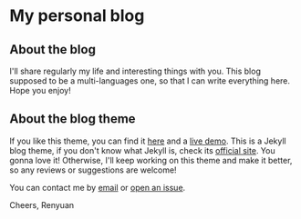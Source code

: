 # My personal blog

## About the blog

I'll share regularly my life and interesting things with you. This blog supposed to be a multi-languages one, so that I can write everything here. Hope you enjoy!

## About the blog theme

If you like this theme, you can find it [here](https://github.com/renyuanz/leonids) and a [live demo](http://renyuanz.github.io/leonids). This is a Jekyll blog theme, if you don't know what Jekyll is, check its [official site](http://jekyllrb.com/). You gonna love it! Otherwise, I'll keep working on this theme and make it better, so any reviews or suggestions are welcome!

You can contact me by [email](mailto:zourenyuan@gmail.com) or [open an issue](https://github.com/renyuanz/leonids/issues/new).

Cheers,
Renyuan
